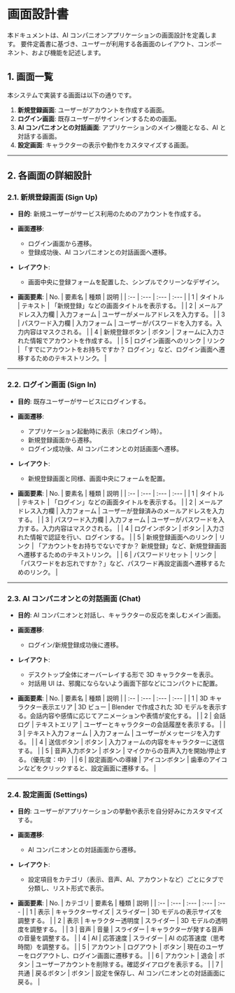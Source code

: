 # 画面設計書

本ドキュメントは、AI コンパニオンアプリケーションの画面設計を定義します。
要件定義書に基づき、ユーザーが利用する各画面のレイアウト、コンポーネント、および機能を記述します。

## 1. 画面一覧

本システムで実装する画面は以下の通りです。

1.  **新規登録画面**: ユーザーがアカウントを作成する画面。
2.  **ログイン画面**: 既存ユーザーがサインインするための画面。
3.  **AI コンパニオンとの対話画面**: アプリケーションのメイン機能となる、AI と対話する画面。
4.  **設定画面**: キャラクターの表示や動作をカスタマイズする画面。

---

## 2. 各画面の詳細設計

### 2.1. 新規登録画面 (Sign Up)

- **目的**: 新規ユーザーがサービス利用のためのアカウントを作成する。
- **画面遷移**:
  - ログイン画面から遷移。
  - 登録成功後、AI コンパニオンとの対話画面へ遷移。
- **レイアウト**:

  - 画面中央に登録フォームを配置した、シンプルでクリーンなデザイン。

- **画面要素**:
  | No. | 要素名 | 種類 | 説明 |
  | :-- | :--- | :--- | :--- |
  | 1 | タイトル | テキスト | 「新規登録」などの画面タイトルを表示する。 |
  | 2 | メールアドレス入力欄 | 入力フォーム | ユーザーがメールアドレスを入力する。 |
  | 3 | パスワード入力欄 | 入力フォーム | ユーザーがパスワードを入力する。入力内容はマスクされる。 |
  | 4 | 新規登録ボタン | ボタン | フォームに入力された情報でアカウントを作成する。 |
  | 5 | ログイン画面へのリンク | リンク | 「すでにアカウントをお持ちですか？ ログイン」など、ログイン画面へ遷移するためのテキストリンク。 |

---

### 2.2. ログイン画面 (Sign In)

- **目的**: 既存ユーザーがサービスにログインする。
- **画面遷移**:
  - アプリケーション起動時に表示（未ログイン時）。
  - 新規登録画面から遷移。
  - ログイン成功後、AI コンパニオンとの対話画面へ遷移。
- **レイアウト**:

  - 新規登録画面と同様、画面中央にフォームを配置。

- **画面要素**:
  | No. | 要素名 | 種類 | 説明 |
  | :-- | :--- | :--- | :--- |
  | 1 | タイトル | テキスト | 「ログイン」などの画面タイトルを表示する。 |
  | 2 | メールアドレス入力欄 | 入力フォーム | ユーザーが登録済みのメールアドレスを入力する。 |
  | 3 | パスワード入力欄 | 入力フォーム | ユーザーがパスワードを入力する。入力内容はマスクされる。 |
  | 4 | ログインボタン | ボタン | 入力された情報で認証を行い、ログインする。 |
  | 5 | 新規登録画面へのリンク | リンク | 「アカウントをお持ちでないですか？ 新規登録」など、新規登録画面へ遷移するためのテキストリンク。 |
  | 6 | パスワードリセット | リンク | 「パスワードをお忘れですか？」など、パスワード再設定画面へ遷移するためのリンク。 |

---

### 2.3. AI コンパニオンとの対話画面 (Chat)

- **目的**: AI コンパニオンと対話し、キャラクターの反応を楽しむメイン画面。
- **画面遷移**:
  - ログイン/新規登録成功後に遷移。
- **レイアウト**:

  - デスクトップ全体にオーバーレイする形で 3D キャラクターを表示。
  - 対話用 UI は、邪魔にならないよう画面下部などにコンパクトに配置。

- **画面要素**:
  | No. | 要素名 | 種類 | 説明 |
  | :-- | :--- | :--- | :--- |
  | 1 | 3D キャラクター表示エリア | 3D ビュー | Blender で作成された 3D モデルを表示する。会話内容や感情に応じてアニメーションや表情が変化する。 |
  | 2 | 会話ログ | テキストエリア | ユーザーとキャラクターの会話履歴を表示する。 |
  | 3 | テキスト入力フォーム | 入力フォーム | ユーザーがメッセージを入力する。 |
  | 4 | 送信ボタン | ボタン | 入力フォームの内容をキャラクターに送信する。 |
  | 5 | 音声入力ボタン | ボタン | マイクからの音声入力を開始/停止する。（優先度：中） |
  | 6 | 設定画面への導線 | アイコンボタン | 歯車のアイコンなどをクリックすると、設定画面に遷移する。 |

---

### 2.4. 設定画面 (Settings)

- **目的**: ユーザーがアプリケーションの挙動や表示を自分好みにカスタマイズする。
- **画面遷移**:
  - AI コンパニオンとの対話画面から遷移。
- **レイアウト**:

  - 設定項目をカテゴリ（表示、音声、AI、アカウントなど）ごとにタブで分類し、リスト形式で表示。

- **画面要素**:
  | No. | カテゴリ | 要素名 | 種類 | 説明 |
  | :-- | :--- | :--- | :--- | :--- |
  | 1 | 表示 | キャラクターサイズ | スライダー | 3D モデルの表示サイズを調整する。 |
  | 2 | 表示 | キャラクター透明度 | スライダー | 3D モデルの透明度を調整する。 |
  | 3 | 音声 | 音量 | スライダー | キャラクターが発する音声の音量を調整する。 |
  | 4 | AI | 応答速度 | スライダー | AI の応答速度（思考時間）を調整する。 |
  | 5 | アカウント | ログアウト | ボタン | 現在のユーザーをログアウトし、ログイン画面に遷移する。 |
  | 6 | アカウント | 退会 | ボタン | ユーザーアカウントを削除する。確認ダイアログを表示する。 |
  | 7 | 共通 | 戻るボタン | ボタン | 設定を保存し、AI コンパニオンとの対話画面に戻る。 |

